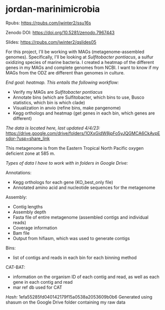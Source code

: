# jordan-marinimicrobia

Rpubs: https://rpubs.com/jwinter2/ssu16s

Zenodo DOI: https://doi.org/10.5281/zenodo.7967443

Slides: https://rpubs.com/jwinter2/qslides05

For this project, I'll be working with MAGs (metagenome-assembled genomes). Specifically, I'll be looking at *Sulfitobacter pontiacus*, a sulfur oxidizing species of marine bacteria. I created a heatmap of the different genes in my MAGs and complete genomes from NCBI. I want to know if my MAGs from the ODZ are different than genomes in culture.

*End goal: heatmap. This entails the following workflow:*
- Verify my MAGs are *Sulfitobacter pontiacus*
- Annotate bins (which are Sulfitobacter, which bins to use, Busco statistics, which bin is which clade)
- Visualization in anvio (refine bins, make pangenome)
- Kegg orthologs and heatmap (get genes in each bin, which genes are different)

*The data is located here, last updated 4/4/23:* https://drive.google.com/drive/folders/1OXxGidW8jpFo5yJQGMCA6CkAvpEsdor-?usp=share_link

This metagenome is from the Eastern Tropical North Pacific oxygen deficient zone at 585 m.

*Types of data I have to work with in folders in Google Drive:*

Annotations:

- Kegg orthologs for each gene (KO_best_only file)
- Annotated amino acid and nucleotide sequences for the metagenome

Assembly:

- Contig lengths
- Assembly depth
- Fasta file of entire metagenome (assembled contigs and individual reads)
- Coverage information
- Bam file
- Output from hifiasm, which was used to generate contigs

Bins:

- list of contigs and reads in each bin for each binning method

CAT-BAT:
- information on the organism ID of each contig and read, as well as each gene in each contig and read
- mar ref db used for CAT

*Hash:* 1efa55285fd040142179f15a0538a2053609b0b6
Generated using shasum on the Google Drive folder containing my raw data
